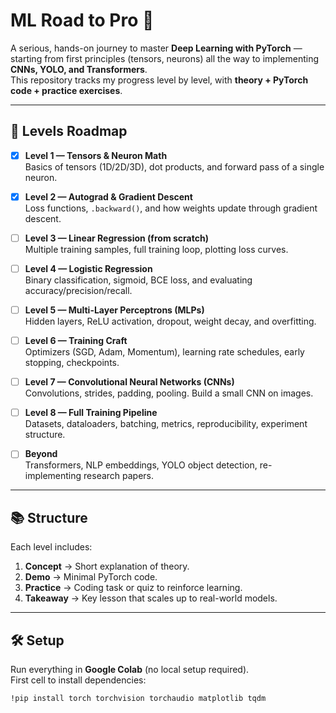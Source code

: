 # ML Road to Pro 🚀

A serious, hands-on journey to master **Deep Learning with PyTorch** — starting from first principles (tensors, neurons) all the way to implementing **CNNs, YOLO, and Transformers**.  
This repository tracks my progress level by level, with **theory + PyTorch code + practice exercises**.

---

## 🎯 Levels Roadmap

- [x] **Level 1 — Tensors & Neuron Math**  
  Basics of tensors (1D/2D/3D), dot products, and forward pass of a single neuron.

- [x] **Level 2 — Autograd & Gradient Descent**  
  Loss functions, `.backward()`, and how weights update through gradient descent.

- [ ] **Level 3 — Linear Regression (from scratch)**  
  Multiple training samples, full training loop, plotting loss curves.

- [ ] **Level 4 — Logistic Regression**  
  Binary classification, sigmoid, BCE loss, and evaluating accuracy/precision/recall.

- [ ] **Level 5 — Multi-Layer Perceptrons (MLPs)**  
  Hidden layers, ReLU activation, dropout, weight decay, and overfitting.

- [ ] **Level 6 — Training Craft**  
  Optimizers (SGD, Adam, Momentum), learning rate schedules, early stopping, checkpoints.

- [ ] **Level 7 — Convolutional Neural Networks (CNNs)**  
  Convolutions, strides, padding, pooling. Build a small CNN on images.

- [ ] **Level 8 — Full Training Pipeline**  
  Datasets, dataloaders, batching, metrics, reproducibility, experiment structure.

- [ ] **Beyond**  
  Transformers, NLP embeddings, YOLO object detection, re-implementing research papers.

---

## 📚 Structure

Each level includes:
1. **Concept** → Short explanation of theory.  
2. **Demo** → Minimal PyTorch code.  
3. **Practice** → Coding task or quiz to reinforce learning.  
4. **Takeaway** → Key lesson that scales up to real-world models.  

---

## 🛠️ Setup

Run everything in **Google Colab** (no local setup required).  
First cell to install dependencies:

```bash
!pip install torch torchvision torchaudio matplotlib tqdm
